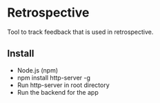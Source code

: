 # Retrospective
Tool to track feedback that is used in retrospective.

## Install
- Node.js (npm)
- npm install http-server -g
- Run http-server in root directory
- Run the backend for the app
